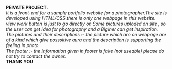 <b>PEIVATE PROJECT.</b><br>
<i>It is a front-end for a sample portfolio website for a photographer.The site is developed using HTML/CSS.there is only one webpage in this website.
<br>
view work button is just to go directly on Some pictures uploded on site , so the user can get idea for photography and a Biginer can get inspiration.
<br>
The pictures and their descriptions :- the picture which are on webpage are of a kind which give posssitive aura and the description is supporting the feeling in photo.
<br>
The footer :- the information given in footer is fake (not useable) please do not try to contact the owner.</i><br>
<b>THANK YOU</b>
